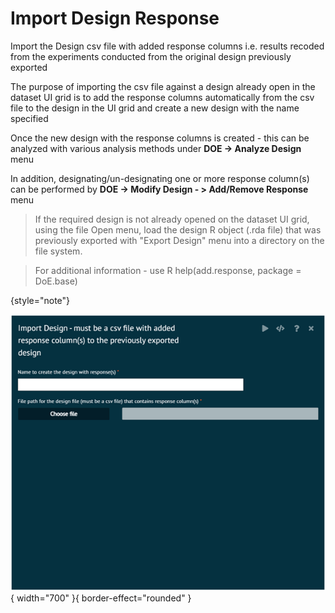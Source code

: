 # Import Design Response

Import the Design csv file with added response columns i.e. results recoded from the experiments conducted from the original design previously exported

The purpose of importing the csv file against a design already open in the dataset UI grid is to add the response columns automatically from the csv file to the design in the UI grid and create a new design with the name specified

Once the new design with the response columns is created - this can be analyzed with various analysis methods under __DOE -> Analyze Design__ menu

In addition, designating/un-designating one or more response column(s) can be performed by __DOE -> Modify Design - > Add/Remove Response__ menu

>If the required design is not already opened on the dataset UI grid, using the file Open menu, load the design R object (.rda file) that was previously exported with "Export Design" menu into a directory on the file system.

>For additional information - use R help(add.response, package = DoE.base)
>
{style="note"}

![alt text](screenshots/image243.png){ width="700" }{ border-effect="rounded" }